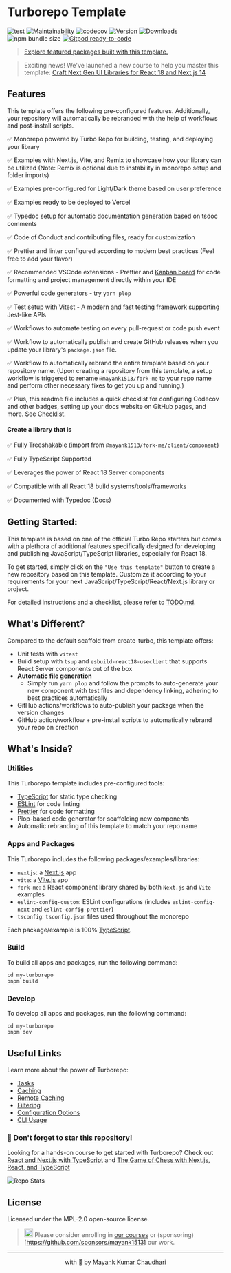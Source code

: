 # Turborepo Template

[![test](https://github.com/react18-tools/turborepo-template/actions/workflows/test.yml/badge.svg)](https://github.com/react18-tools/turborepo-template/actions/workflows/test.yml) [![Maintainability](https://api.codeclimate.com/v1/badges/aa896ec14c570f3bb274/maintainability)](https://codeclimate.com/github/react18-tools/turborepo-template/maintainability) [![codecov](https://codecov.io/gh/react18-tools/turborepo-template/graph/badge.svg)](https://codecov.io/gh/react18-tools/turborepo-template) [![Version](https://img.shields.io/npm/v/@mayank1513/fork-me.svg?colorB=green)](https://www.npmjs.com/package/@mayank1513/fork-me) [![Downloads](https://img.jsdelivr.com/img.shields.io/npm/d18m/@mayank1513/fork-me.svg)](https://www.npmjs.com/package/@mayank1513/fork-me) ![npm bundle size](https://img.shields.io/bundlephobia/minzip/@mayank1513/fork-me) [![Gitpod ready-to-code](https://img.shields.io/badge/Gitpod-ready--to--code-blue?logo=gitpod)](https://gitpod.io/from-referrer/)

> [Explore featured packages built with this template.](./FEATURED.md)

> Exciting news! We've launched a new course to help you master this template: [Craft Next Gen UI Libraries for React 18 and Next.js 14](https://www.udemy.com/course/craft-next-gen-ui-libraries-for-react-18-and-nextjs-14/?referralCode=46B8C7845ECCEA99E0EF)

## Features

This template offers the following pre-configured features. Additionally, your repository will automatically be rebranded with the help of workflows and post-install scripts.

✅ Monorepo powered by Turbo Repo for building, testing, and deploying your library

✅ Examples with Next.js, Vite, and Remix to showcase how your library can be utilized (Note: Remix is optional due to instability in monorepo setup and folder imports)

✅ Examples pre-configured for Light/Dark theme based on user preference

✅ Examples ready to be deployed to Vercel

✅ Typedoc setup for automatic documentation generation based on tsdoc comments

✅ Code of Conduct and contributing files, ready for customization

✅ Prettier and linter configured according to modern best practices (Feel free to add your flavor)

✅ Recommended VSCode extensions - Prettier and [Kanban board](https://github.com/mayank1513/vscode-extension-trello-kanban-board) for code formatting and project management directly within your IDE

✅ Powerful code generators - try `yarn plop`

✅ Test setup with Vitest - A modern and fast testing framework supporting Jest-like APIs

✅ Workflows to automate testing on every pull-request or code push event

✅ Workflow to automatically publish and create GitHub releases when you update your library's `package.json` file.

✅ Workflow to automatically rebrand the entire template based on your repository name. (Upon creating a repository from this template, a setup workflow is triggered to rename `@mayank1513/fork-me` to your repo name and perform other necessary fixes to get you up and running.)

✅ Plus, this readme file includes a quick checklist for configuring Codecov and other badges, setting up your docs website on GitHub pages, and more. See [Checklist](./TODO.md).

#### Create a library that is

✅ Fully Treeshakable (import from `@mayank1513/fork-me/client/component`)

✅ Fully TypeScript Supported

✅ Leverages the power of React 18 Server components

✅ Compatible with all React 18 build systems/tools/frameworks

✅ Documented with [Typedoc](https://react18-tools.github.io/turborepo-template) ([Docs](https://react18-tools.github.io/turborepo-template))

## Getting Started:

This template is based on one of the official Turbo Repo starters but comes with a plethora of additional features specifically designed for developing and publishing JavaScript/TypeScript libraries, especially for React 18.

To get started, simply click on the `"Use this template"` button to create a new repository based on this template. Customize it according to your requirements for your next JavaScript/TypeScript/React/Next.js library or project.

For detailed instructions and a checklist, please refer to [TODO.md](./TODO.md).

## What's Different?

Compared to the default scaffold from create-turbo, this template offers:

- Unit tests with `vitest`
- Build setup with `tsup` and `esbuild-react18-useclient` that supports React Server components out of the box
- **Automatic file generation**
  - Simply run `yarn plop` and follow the prompts to auto-generate your new component with test files and dependency linking, adhering to best practices automatically
- GitHub actions/workflows to auto-publish your package when the version changes
- GitHub action/workflow + pre-install scripts to automatically rebrand your repo on creation

## What's Inside?

### Utilities

This Turborepo template includes pre-configured tools:

- [TypeScript](https://www.typescriptlang.org/) for static type checking
- [ESLint](https://eslint.org/) for code linting
- [Prettier](https://prettier.io) for code formatting
- Plop-based code generator for scaffolding new components
- Automatic rebranding of this template to match your repo name

### Apps and Packages

This Turborepo includes the following packages/examples/libraries:

- `nextjs`: a [Next.js](https://nextjs.org/) app
- `vite`: a [Vite.js](https://vitest.dev) app
- `fork-me`: a React component library shared by both `Next.js` and `Vite` examples
- `eslint-config-custom`: ESLint configurations (includes `eslint-config-next` and `eslint-config-prettier`)
- `tsconfig`: `tsconfig.json` files used throughout the monorepo

Each package/example is 100% [TypeScript](https://www.typescriptlang.org/).

### Build

To build all apps and packages, run the following command:

```
cd my-turborepo
pnpm build
```

### Develop

To develop all apps and packages, run the following command:

```
cd my-turborepo
pnpm dev
```

## Useful Links

Learn more about the power of Turborepo:

- [Tasks](https://turbo.build/repo/docs/core-concepts/monorepos/running-tasks)
- [Caching](https://turbo.build/repo/docs/core-concepts/caching)
- [Remote Caching](https://turbo.build/repo/docs/core-concepts/remote-caching)
- [Filtering](https://turbo.build/repo/docs/core-concepts/monorepos/filtering)
- [Configuration Options](https://turbo.build/repo/docs/reference/configuration)
- [CLI Usage](https://turbo.build/repo/docs/reference/command-line-reference)

### 🤩 Don't forget to star [this repository](https://github.com/react18-tools/turborepo-template)!

Looking for a hands-on course to get started with Turborepo? Check out [React and Next.js with TypeScript](https://mayank-chaudhari.vercel.app/courses/react-and-next-js-with-typescript) and [The Game of Chess with Next.js, React, and TypeScript](https://www.udemy.com/course/game-of-chess-with-nextjs-react-and-typescript/?referralCode=851A28F10B254A8523FE)

![Repo Stats](https://repobeats.axiom.co/api/embed/2ef1a24385037998386148afe5a98ded6006f410.svg "Repobeats analytics image")

## License

Licensed under the MPL-2.0 open-source license.

> <img src="https://user-images.githubusercontent.com/74038190/213844263-a8897a51-32f4-4b3b-b5c2-e1528b89f6f3.png" style="height: 20px"/> Please consider enrolling in [our courses](https://mayank-chaudhari.vercel.app/courses) or (sponsoring)[https://github.com/sponsors/mayank1513] our work.

<hr />

<p align="center" style="text-align:center">with 💖 by <a href="https://mayank-chaudhari.vercel.app" target="_blank">Mayank Kumar Chaudhari</a></p>
